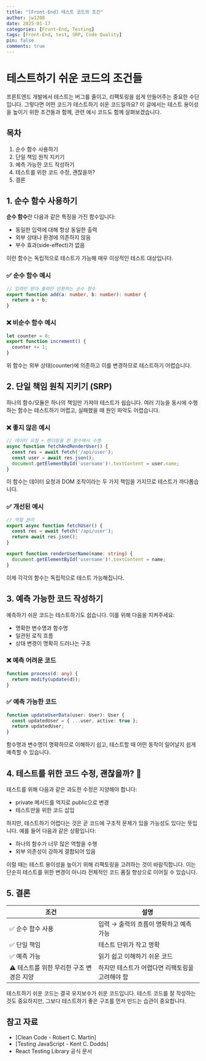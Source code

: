 ```yaml
---
title: "[Front-End] 테스트 코드의 조건"
author: jw1208
date: 2025-01-17
categories: [Front-End, Testing]
tags: [Front-End, test, SRP, Code Quality]
pin: false
comments: true
---
```


# 테스트하기 쉬운 코드의 조건들

프론트엔드 개발에서 테스트는 버그를 줄이고, 리팩토링을 쉽게 만들어주는 중요한 수단입니다. 그렇다면 어떤 코드가 테스트하기 쉬운 코드일까요?
이 글에서는 테스트 용이성을 높이기 위한 조건들과 함께, 관련 예시 코드도 함께 살펴보겠습니다.

## 목차

1. 순수 함수 사용하기  
2. 단일 책임 원칙 지키기  
3. 예측 가능한 코드 작성하기  
4. 테스트를 위한 코드 수정, 괜찮을까?  
5. 결론

## 1. 순수 함수 사용하기

**순수 함수**란 다음과 같은 특징을 가진 함수입니다:

- 동일한 입력에 대해 항상 동일한 출력
- 외부 상태나 환경에 의존하지 않음
- 부수 효과(side-effect)가 없음

이런 함수는 독립적으로 테스트가 가능해 매우 이상적인 테스트 대상입니다.

### ✅ 순수 함수 예시

```typescript
// 입력만 받아 출력만 반환하는 순수 함수
export function add(a: number, b: number): number {
  return a + b;
}
```

### ❌ 비순수 함수 예시

```typescript
let counter = 0;
export function increment() {
  counter += 1;
}
```

위 함수는 외부 상태(counter)에 의존하고 이를 변경하므로 테스트하기 어렵습니다.

## 2. 단일 책임 원칙 지키기 (SRP)

하나의 함수/모듈은 하나의 책임만 가져야 테스트가 쉽습니다. 여러 기능을 동시에 수행하는 함수는 테스트하기 어렵고, 실패했을 때 원인 파악도 어렵습니다.

### ❌ 좋지 않은 예시

```typescript
// 데이터 요청 + 렌더링을 한 함수에서 수행
async function fetchAndRenderUser() {
  const res = await fetch('/api/user');
  const user = await res.json();
  document.getElementById('username')!.textContent = user.name;
}
```

이 함수는 데이터 요청과 DOM 조작이라는 두 가지 책임을 가지므로 테스트가 까다롭습니다.

### ✅ 개선된 예시

```typescript
// 역할 분리
export async function fetchUser() {
  const res = await fetch('/api/user');
  return await res.json();
}

export function renderUserName(name: string) {
  document.getElementById('username')!.textContent = name;
}
```

이제 각각의 함수는 독립적으로 테스트 가능해집니다.

## 3. 예측 가능한 코드 작성하기

예측하기 쉬운 코드는 테스트하기도 쉽습니다. 이를 위해 다음을 지켜주세요:

- 명확한 변수명과 함수명
- 일관된 로직 흐름
- 상태 변경이 명확히 드러나는 구조

### ❌ 예측 어려운 코드

```typescript
function process(d: any) {
  return modify(update(d));
}
```

### ✅ 예측 가능한 코드

```typescript
function updateUserData(user: User): User {
  const updatedUser = { ...user, active: true };
  return updatedUser;
}
```

함수명과 변수명이 명확하므로 이해하기 쉽고, 테스트할 때 어떤 동작이 일어날지 쉽게 예측할 수 있습니다.

## 4. 테스트를 위한 코드 수정, 괜찮을까? 🤔

테스트를 위해 다음과 같은 과도한 수정은 지양해야 합니다:

- private 메서드를 억지로 public으로 변경
- 테스트만을 위한 코드 삽입

하지만, 테스트하기 어렵다는 것은 곧 코드에 구조적 문제가 있을 가능성도 있다는 뜻입니다. 예를 들어 다음과 같은 상황입니다:

- 하나의 함수가 너무 많은 역할을 수행
- 외부 의존성이 강하게 결합되어 있음

이럴 때는 테스트 용이성을 높이기 위해 리팩토링을 고려하는 것이 바람직합니다. 이는 단순히 테스트를 위한 변경이 아니라 전체적인 코드 품질 향상으로 이어질 수 있습니다.

## 5. 결론

| 조건 | 설명 |
|------|------|
| ✅ 순수 함수 사용 | 입력 → 출력의 흐름이 명확하고 예측 가능 |
| ✅ 단일 책임 | 테스트 단위가 작고 명확 |
| ✅ 예측 가능 | 읽기 쉽고 이해하기 쉬운 코드 |
| ⚠️ 테스트를 위한 무리한 구조 변경은 지양 | 하지만 테스트가 어렵다면 리팩토링을 고려해야 함 |

테스트하기 쉬운 코드는 결국 유지보수가 쉬운 코드입니다. 테스트 코드를 잘 작성하는 것도 중요하지만, 그보다 테스트하기 좋은 구조를 먼저 만드는 습관이 중요합니다.

## 참고 자료

- [Clean Code - Robert C. Martin]
- [Testing JavaScript - Kent C. Dodds]
- React Testing Library 공식 문서